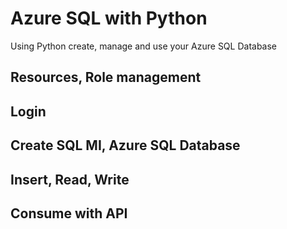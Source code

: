# Azure SQL with Python
Using Python create, manage and use your Azure SQL Database

## Resources, Role management

## Login

## Create SQL MI, Azure SQL Database

## Insert, Read, Write

## Consume with API
